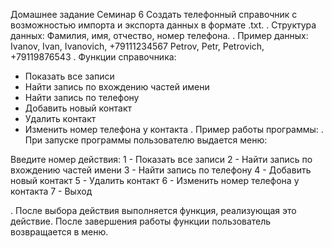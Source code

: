 Домашнее задание Семинар 6
Создать телефонный справочник с возможностью импорта и экспорта данных в формате .txt. 
.
Структура данных:
Фамилия, имя, отчество, номер телефона.
.
Пример данных:
Ivanov, Ivan, Ivanovich, +79111234567
Petrov, Petr, Petrovich, +79119876543
.
Функции справочника:
- Показать все записи
- Найти запись по вхождению частей имени
- Найти запись по телефону
- Добавить новый контакт
- Удалить контакт
- Изменить номер телефона у контакта
.
Пример работы программы:
.
При запуске программы пользователю выдается меню: 

Введите номер действия:
1 - Показать все записи
2 - Найти запись по вхождению частей имени
3 - Найти запись по телефону
4 - Добавить новый контакт
5 - Удалить контакт
6 - Изменить номер телефона у контакта
7 - Выход

.
После выбора действия выполняется функция, реализующая это действие. 
После завершения работы функции пользователь возвращается в меню.
